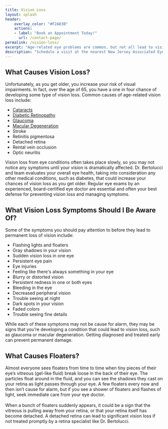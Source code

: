 ```yaml
---
title: Vision Loss
layout: splash
header:
    overlay_color: "#F2A83B"
    actions:
    - label: "Book an Appointment Today!"
      url: /contact-page/
permalink: /vision-loss/
excerpt: "Age-related eye problems are common, but not all lead to vision loss and floaters. Schedule an eye exam today at the nearest Associated Eye Physicians office to conduct a detailed examination to evaluate your overall eye health and any risk factors you may have that could lead to vision loss."
description: "Schedule a visit at the nearest New Jersey Associated Eye Physicians office to come up with a plan to treat vision loss and floaters"
---
```


<div class="faqs">

  <div class="faq">
    <h2> What Causes Vision Loss? </h2>
    <p> 
    Unfortunately, as you get older, you increase your risk of visual impairments. In fact, over the age of 65, you have a one in four chance of developing some type of vision loss. Common causes of age-related vision loss include:
    <ul>
      <li> <a href="/associated-eye-physicians/cataract/"> Cataracts </a> </li>
      <li> <a href="/associated-eye-physicians/diabetic-retinopathy/"> Diabetic Retinopathy </a> </li>
      <li> <a href="/associated-eye-physicians/glaucoma/"> Glaucoma </a></li>
      <li> <a href="/associated-eye-physicians/macular-degeneration/"> Macular Degeneration </a></li> 
      <li> Stroke </li>
      <li> Retinitis pigmentosa </li>
      <li> Detached retina </li>
      <li>Rental vein occlusion </li>
      <li>Optic neuritis </li>
    </ul>
    Vision loss from eye conditions often takes place slowly, so you may not notice any symptoms until your vision is dramatically affected. Dr. Bertolucci and team evaluates your overall eye health, taking into consideration any other medical conditions, such as diabetes, that could increase your chances of vision loss as you get older. Regular eye exams by an experienced, board-certified eye doctor are essential and often your best defense for preventing vision loss and managing symptoms.
    </p>
  </div>

  <div class="faq">
    <h2> What Vision Loss Symptoms Should I Be Aware Of? </h2>
    <p>
   Some of the symptoms you should pay attention to before they lead to permanent loss of vision include:
    <ul>
        <li>Flashing lights and floaters</li>
        <li>Gray shadows in your vision</li>
        <li>Sudden vision loss in one eye</li>
        <li>Persistent eye pain</li>
        <li>Eye injuries</li>
        <li>Feeling like there's always something in your eye</li>
        <li>Blurry or distorted vision</li>
        <li>Persistent redness in one or both eyes</li>
        <li>Bleeding in the eye</li>
        <li>Decreased peripheral vision</li>
        <li>Trouble seeing at night</li>
        <li>Dark spots in your vision</li>
        <li>Faded colors</li>
        <li>Trouble seeing fine details</li>
    </ul>
    While each of these symptoms may not be cause for alarm, they may be signs that you’re developing a condition that could lead to vision loss, such as glaucoma or macular degeneration. Getting diagnosed and treated early can prevent permanent damage.
   </p>
  </div>

  <div class="faq">
    <h2> What Causes Floaters? </h2>
    <p>
    Almost everyone sees floaters from time to time when tiny pieces of their eye’s vitreous (gel-like fluid) break loose in the back of their eye. The particles float around in the fluid, and you can see the shadows they cast on your retina as light passes through your eye. A few floaters every now and then isn’t cause for alarm, but if you see a shower of floaters and flashes of light, seek immediate care from your eye doctor.
    <br> <br>
    When a bunch of floaters suddenly appears, it could be a sign that the vitreous is pulling away from your retina, or that your retina itself has become detached. A detached retina can lead to significant vision loss if not treated promptly by a retina specialist like Dr. Bertolucci.
    </p>
  </div>
</div>